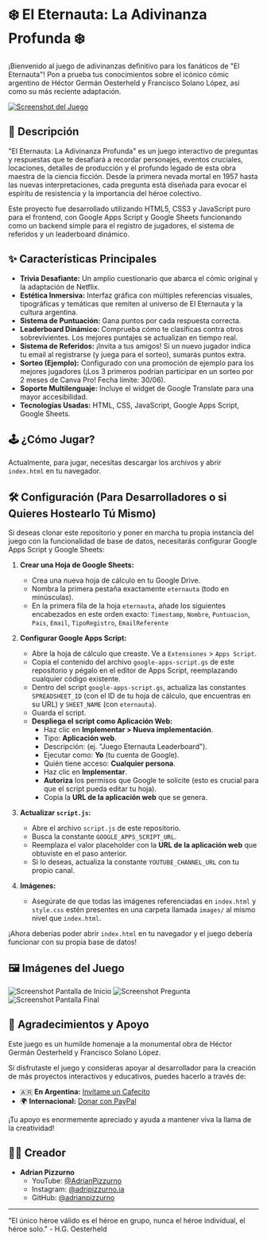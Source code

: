 # ❄️ El Eternauta: La Adivinanza Profunda ❄️

¡Bienvenido al juego de adivinanzas definitivo para los fanáticos de "El Eternauta"! Pon a prueba tus conocimientos sobre el icónico cómic argentino de Héctor Germán Oesterheld y Francisco Solano López, así como su más reciente adaptación.

[![Screenshot del Juego](images/placeholder_screenshot_1.png)]({eternauta}1_1.jpg)
<!-- Reemplaza 'images/placeholder_screenshot_1.png' con la ruta a una captura de pantalla real del juego -->
<!-- Puedes añadir más screenshots si quieres -->

## 📜 Descripción

"El Eternauta: La Adivinanza Profunda" es un juego interactivo de preguntas y respuestas que te desafiará a recordar personajes, eventos cruciales, locaciones, detalles de producción y el profundo legado de esta obra maestra de la ciencia ficción. Desde la primera nevada mortal en 1957 hasta las nuevas interpretaciones, cada pregunta está diseñada para evocar el espíritu de resistencia y la importancia del héroe colectivo.

Este proyecto fue desarrollado utilizando HTML5, CSS3 y JavaScript puro para el frontend, con Google Apps Script y Google Sheets funcionando como un backend simple para el registro de jugadores, el sistema de referidos y un leaderboard dinámico.

## ✨ Características Principales

*   **Trivia Desafiante:** Un amplio cuestionario que abarca el cómic original y la adaptación de Netflix.
*   **Estética Inmersiva:** Interfaz gráfica con múltiples referencias visuales, tipográficas y temáticas que remiten al universo de El Eternauta y la cultura argentina.
*   **Sistema de Puntuación:** Gana puntos por cada respuesta correcta.
*   **Leaderboard Dinámico:** Comprueba cómo te clasificas contra otros sobrevivientes. Los mejores puntajes se actualizan en tiempo real.
*   **Sistema de Referidos:** ¡Invita a tus amigos! Si un nuevo jugador indica tu email al registrarse (y juega para el sorteo), sumarás puntos extra.
*   **Sorteo (Ejemplo):** Configurado con una promoción de ejemplo para los mejores jugadores (¡Los 3 primeros podrían participar en un sorteo por 2 meses de Canva Pro! Fecha límite: 30/06).
*   **Soporte Multilenguaje:** Incluye el widget de Google Translate para una mayor accesibilidad.
*   **Tecnologías Usadas:** HTML, CSS, JavaScript, Google Apps Script, Google Sheets.

## 🕹️ ¿Cómo Jugar?

<!-- Si tienes el juego desplegado online, reemplaza el siguiente párrafo con un enlace directo -->
Actualmente, para jugar, necesitas descargar los archivos y abrir `index.html` en tu navegador.
<!-- Ejemplo de enlace a demo:
**[¡JUEGA AQUÍ!](https://tu-usuario.github.io/tu-repositorio/)**
-->

## 🛠️ Configuración (Para Desarrolladores o si Quieres Hostearlo Tú Mismo)

Si deseas clonar este repositorio y poner en marcha tu propia instancia del juego con la funcionalidad de base de datos, necesitarás configurar Google Apps Script y Google Sheets:

1.  **Crear una Hoja de Google Sheets:**
    *   Crea una nueva hoja de cálculo en tu Google Drive.
    *   Nombra la primera pestaña exactamente `eternauta` (todo en minúsculas).
    *   En la primera fila de la hoja `eternauta`, añade los siguientes encabezados en este orden exacto:
        `Timestamp`, `Nombre`, `Puntuacion`, `Pais`, `Email`, `TipoRegistro`, `EmailReferente`

2.  **Configurar Google Apps Script:**
    *   Abre la hoja de cálculo que creaste. Ve a `Extensiones` > `Apps Script`.
    *   Copia el contenido del archivo `google-apps-script.gs` de este repositorio y pégalo en el editor de Apps Script, reemplazando cualquier código existente.
    *   Dentro del script `google-apps-script.gs`, actualiza las constantes `SPREADSHEET_ID` (con el ID de tu hoja de cálculo, que encuentras en su URL) y `SHEET_NAME` (con `eternauta`).
    *   Guarda el script.
    *   **Despliega el script como Aplicación Web:**
        *   Haz clic en **Implementar > Nueva implementación**.
        *   Tipo: **Aplicación web**.
        *   Descripción: (ej. "Juego Eternauta Leaderboard").
        *   Ejecutar como: **Yo** (tu cuenta de Google).
        *   Quién tiene acceso: **Cualquier persona**.
        *   Haz clic en **Implementar**.
        *   **Autoriza** los permisos que Google te solicite (esto es crucial para que el script pueda editar tu hoja).
        *   Copia la **URL de la aplicación web** que se genera.

3.  **Actualizar `script.js`:**
    *   Abre el archivo `script.js` de este repositorio.
    *   Busca la constante `GOOGLE_APPS_SCRIPT_URL`.
    *   Reemplaza el valor placeholder con la **URL de la aplicación web** que obtuviste en el paso anterior.
    *   Si lo deseas, actualiza la constante `YOUTUBE_CHANNEL_URL` con tu propio canal.

4.  **Imágenes:**
    *   Asegúrate de que todas las imágenes referenciadas en `index.html` y `style.css` estén presentes en una carpeta llamada `images/` al mismo nivel que `index.html`.

¡Ahora deberías poder abrir `index.html` en tu navegador y el juego debería funcionar con su propia base de datos!

## 🖼️ Imágenes del Juego

<!-- Reemplaza estos placeholders con tus propias capturas -->
![Screenshot Pantalla de Inicio](images/placeholder_screenshot_start.png "Pantalla de Inicio")
![Screenshot Pregunta](images/placeholder_screenshot_quiz.png "Ejemplo de Pregunta")
![Screenshot Pantalla Final](images/placeholder_screenshot_end.png "Pantalla Final con Leaderboard")

## 🙏 Agradecimientos y Apoyo

Este juego es un humilde homenaje a la monumental obra de Héctor Germán Oesterheld y Francisco Solano López.

Si disfrutaste el juego y consideras apoyar al desarrollador para la creación de más proyectos interactivos y educativos, puedes hacerlo a través de:

*   🇦🇷 **En Argentina:** [Invítame un Cafecito](https://cafecito.app/adrianpizzurno)
*   🌍 **Internacional:** [Donar con PayPal](https://paypal.me/pizzurnoadrian?country.x=AR&locale.x=es_XC)

¡Tu apoyo es enormemente apreciado y ayuda a mantener viva la llama de la creatividad!

## 👨‍💻 Creador

*   **Adrian Pizzurno**
    *   YouTube: [@AdrianPizzurno](https://www.youtube.com/@AdrianPizzurno)
    *   Instagram: [@adripizzurno.ia](https://www.instagram.com/adripizzurno.ia)
    *   GitHub: [@adrianpizzurno](https://github.com/adrianpizzurno/) <!-- Reemplaza con tu usuario de GitHub si es diferente -->

---

"El único héroe válido es el héroe en grupo, nunca el héroe individual, el héroe solo." - H.G. Oesterheld
